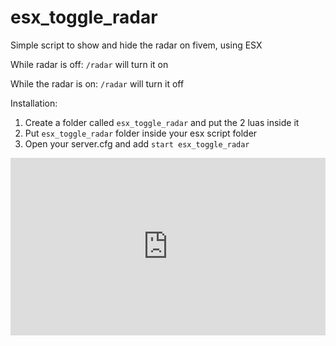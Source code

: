 # esx_toggle_radar
Simple script to show and hide the radar on fivem, using ESX

While radar is off:
`/radar` will turn it on

While the radar is on:
`/radar` will turn it off

Installation:
1. Create a folder called `esx_toggle_radar` and put the 2 luas inside it
2. Put `esx_toggle_radar` folder inside your esx script folder
3. Open your server.cfg and add `start esx_toggle_radar`

<div style="width:100%;height:0px;position:relative;padding-bottom:56.250%;"><iframe src="https://streamable.com/e/82j5k0" frameborder="0" width="100%" height="100%" allowfullscreen style="width:100%;height:100%;position:absolute;left:0px;top:0px;overflow:hidden;"></iframe></div>
